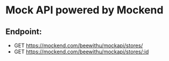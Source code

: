 # Mock API powered by Mockend

## Endpoint:

- GET https://mockend.com/beewithu/mockapi/stores/
- GET https://mockend.com/beewithu/mockapi/stores/:id
